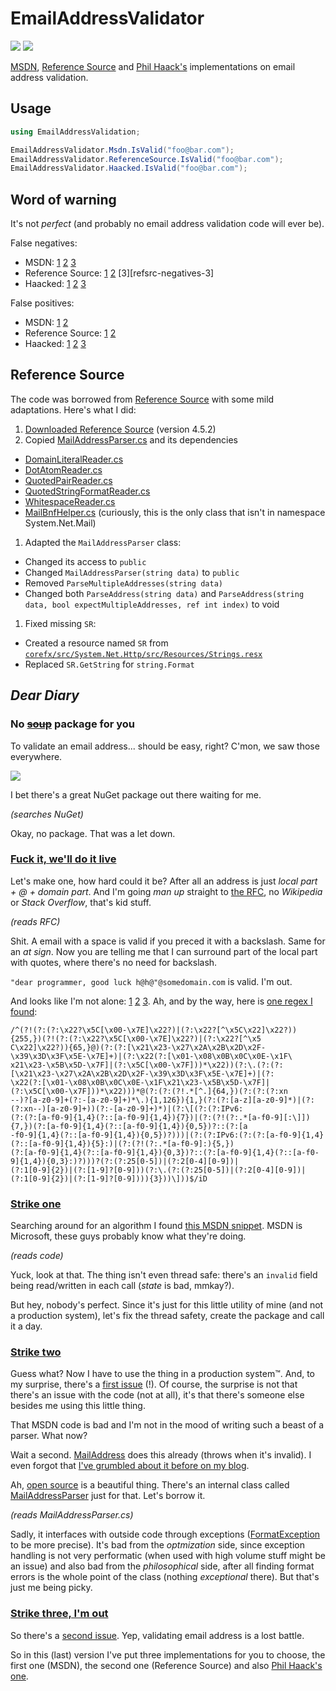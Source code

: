 # EmailAddressValidator

[![][build-img]][build]
[![][nuget-img]][nuget]

[MSDN], [Reference Source] and [Phil Haack's] implementations on email address validation.

[MSDN]:             https://msdn.microsoft.com/library/01escwtf%28v=vs.100%29.aspx
[Reference Source]: http://referencesource.microsoft.com/#System/net/System/Net/mail/MailAddressParser.cs
[Phil Haack's]:     http://haacked.com/archive/2007/08/21/i-knew-how-to-validate-an-email-address-until-i.aspx

[build]:     https://ci.appveyor.com/project/TallesL/EmailAddressValidator
[build-img]: https://ci.appveyor.com/api/projects/status/github/tallesl/EmailAddressValidator

[nuget]:     http://badge.fury.io/nu/EmailAddressValidator
[nuget-img]: https://badge.fury.io/nu/EmailAddressValidator.png

## Usage

```cs
using EmailAddressValidation;

EmailAddressValidator.Msdn.IsValid("foo@bar.com");
EmailAddressValidator.ReferenceSource.IsValid("foo@bar.com");
EmailAddressValidator.Haacked.IsValid("foo@bar.com");
```

## Word of warning

It's not *perfect* (and probably no email address validation code will ever be).

False negatives:

* MSDN:
  [1][msdn-negatives-1]
  [2][msdn-negatives-2]
  [3][msdn-negatives-3]
* Reference Source:
  [1][refsrc-negatives-1]
  [2][refsrc-negatives-2]
  [3][refsrc-negatives-3]
* Haacked:
  [1][haack-negatives-1]
  [2][haack-negatives-2]
  [3][haack-negatives-3]

False positives:

* MSDN:
  [1][msdn-positives-1]
  [2][msdn-positives-2]
* Reference Source:
  [1][refsrc-positives-1]
  [2][refsrc-positives-2]
* Haacked:
  [1][refsrc-positives-1]
  [2][refsrc-positives-2]
  [3][refsrc-positives-3]

[msdn-negatives-1]: Tests/CodeFool/Tests.cs#L18-L22
[msdn-negatives-2]: Tests/SembianceEmailValidator/Tests.cs#L18-L20
[msdn-negatives-3]: Tests/Wikipedia/Tests.cs#L18-L24
[msdn-positives-1]: Tests/CodeFool/Tests.cs#L34-L35
[msdn-positives-2]: Tests/SembianceEmailValidator/Tests.cs#L31-L36

[refsrc-negatives-1]: Tests/CodeFool/Tests.cs#L51-L53
[refsrc-negatives-2]: Tests/Wikipedia/Tests.cs#L45-L46
[refsrc-positives-1]: Tests/Wikipedia/Tests.cs#L65-L75
[refsrc-positives-2]: Tests/SembianceEmailValidator/Tests.cs#L57-L70 
[refsrc-positives-3]: Tests/Wikipedia/Tests.cs#L58-L61

[haack-negatives-1]: Tests/CodeFool/Tests.cs#L91-L96
[haack-negatives-2]: Tests/SembianceEmailValidator/Tests.cs#L86-L91
[haack-negatives-3]: Tests/Wikipedia/Tests.cs#L77-L81
[haack-positives-1]: Tests/CodeFool/Tests.cs#L108-L109
[haack-positives-2]: Tests/SembianceEmailValidator/Tests.cs#L103-L106

## Reference Source

The code was borrowed from [Reference Source] with some mild adaptations.
Here's what I did:

1. [Downloaded Reference Source]&nbsp;(version 4.5.2)
1. Copied [MailAddressParser.cs] and its dependencies
 * [DomainLiteralReader.cs]
 * [DotAtomReader.cs]
 * [QuotedPairReader.cs]
 * [QuotedStringFormatReader.cs]
 * [WhitespaceReader.cs]
 * [MailBnfHelper.cs]&nbsp;(curiously, this is the only class that isn't in namespace System.Net.Mail)
1. Adapted the `MailAddressParser` class:
 * Changed its access to `public`
 * Changed `MailAddressParser(string data)` to `public`
 * Removed `ParseMultipleAddresses(string data)`
 * Changed both `ParseAddress(string data)` and `ParseAddress(string data, bool expectMultipleAddresses, ref int index)` to void
1. Fixed missing `SR`:
 * Created a resource named `SR` from [`corefx/src/System.Net.Http/src/Resources/Strings.resx`][Strings.resx]
 * Replaced `SR.GetString` for `string.Format`

[Reference Source]:            http://referencesource.microsoft.com
[Downloaded Reference Source]: http://referencesource.microsoft.com/download.html
[MailAddressParser.cs]:        http://referencesource.microsoft.com/#System/net/System/Net/mail/MailAddressParser.cs
[DomainLiteralReader.cs]:      http://referencesource.microsoft.com/#System/net/System/Net/mail/DomainLiteralReader.cs
[DotAtomReader.cs]:            http://referencesource.microsoft.com/#System/net/System/Net/mail/DotAtomReader.cs
[MailAddressParser.cs]:        http://referencesource.microsoft.com/#System/net/System/Net/mail/MailAddressParser.cs
[QuotedPairReader.cs]:         http://referencesource.microsoft.com/#System/net/System/Net/mail/QuotedPairReader.cs
[QuotedStringFormatReader.cs]: http://referencesource.microsoft.com/#System/net/System/Net/mail/QuotedStringFormatReader.cs
[WhitespaceReader.cs]:         http://referencesource.microsoft.com/#System/net/System/Net/mail/WhitespaceReader.cs
[MailBnfHelper.cs]:            http://referencesource.microsoft.com/#System/net/System/Net/mail/MailBnfHelper.cs
[Strings.resx]:                https://github.com/dotnet/corefx/blob/master/src/System.Net.Http/src/Resources/Strings.resx
[EmailAddressValidator.cs]:    EmailAddressValidator/EmailAddressValidator.cs

## *Dear Diary*

### No <del>[soup]</del> package for you

To validate an email address... should be easy, right?
C'mon, we saw those everywhere.

![][invalid]

I bet there's a great NuGet package out there waiting for me.

*(searches NuGet)*

Okay, no package.
That was a let down.

[soup]:    https://youtube.com/watch?v=ryNxl-lpOME
[invalid]: invalid.png

### [Fuck it, we'll do it live]

Let's make one, how hard could it be?
After all an address is just *local part + @ + domain part*.
And I'm going *man up* straight to [the RFC][rfc], no *Wikipedia* or *Stack Overflow*, that's kid stuff.

*(reads RFC)*

Shit.
A email with a space is valid if you preced it with a backslash.
Same for an *at sign*.
Now you are telling me that I can surround part of the local part with quotes, where there's no need for backslash.

`"dear programmer, good luck h@h@"@somedomain.com` is valid.
I'm out.

And looks like I'm not alone: [1][notalone-1] [2][notalone-2] [3][notalone-3].
Ah, and by the way, here is [one regex I found][regex]:

```
/^(?!(?:(?:\x22?\x5C[\x00-\x7E]\x22?)|(?:\x22?[^\x5C\x22]\x22?)){255,})(?!(?:(?:\x22?\x5C[\x00-\x7E]\x22?)|(?:\x22?[^\x5
C\x22]\x22?)){65,}@)(?:(?:[\x21\x23-\x27\x2A\x2B\x2D\x2F-\x39\x3D\x3F\x5E-\x7E]+)|(?:\x22(?:[\x01-\x08\x0B\x0C\x0E-\x1F\
x21\x23-\x5B\x5D-\x7F]|(?:\x5C[\x00-\x7F]))*\x22))(?:\.(?:(?:[\x21\x23-\x27\x2A\x2B\x2D\x2F-\x39\x3D\x3F\x5E-\x7E]+)|(?:
\x22(?:[\x01-\x08\x0B\x0C\x0E-\x1F\x21\x23-\x5B\x5D-\x7F]|(?:\x5C[\x00-\x7F]))*\x22)))*@(?:(?:(?!.*[^.]{64,})(?:(?:(?:xn
--)?[a-z0-9]+(?:-[a-z0-9]+)*\.){1,126}){1,}(?:(?:[a-z][a-z0-9]*)|(?:(?:xn--)[a-z0-9]+))(?:-[a-z0-9]+)*)|(?:\[(?:(?:IPv6:
(?:(?:[a-f0-9]{1,4}(?::[a-f0-9]{1,4}){7})|(?:(?!(?:.*[a-f0-9][:\]]){7,})(?:[a-f0-9]{1,4}(?::[a-f0-9]{1,4}){0,5})?::(?:[a
-f0-9]{1,4}(?::[a-f0-9]{1,4}){0,5})?)))|(?:(?:IPv6:(?:(?:[a-f0-9]{1,4}(?::[a-f0-9]{1,4}){5}:)|(?:(?!(?:.*[a-f0-9]:){5,})
(?:[a-f0-9]{1,4}(?::[a-f0-9]{1,4}){0,3})?::(?:[a-f0-9]{1,4}(?::[a-f0-9]{1,4}){0,3}:)?)))?(?:(?:25[0-5])|(?:2[0-4][0-9])|
(?:1[0-9]{2})|(?:[1-9]?[0-9]))(?:\.(?:(?:25[0-5])|(?:2[0-4][0-9])|(?:1[0-9]{2})|(?:[1-9]?[0-9]))){3}))\]))$/iD 
```

[Fuck it, we'll do it live]: https://youtube.com/watch?v=2tJjNVVwRCY
[rfc]:                       https://tools.ietf.org/html/rfc3696#section-3
[notalone-1]:                http://haacked.com/archive/2007/08/21/i-knew-how-to-validate-an-email-address-until-i.aspx
[notalone-2]:                http://girders.org/blog/2013/01/31/dont-rfc-validate-email-addresses
[notalone-3]:                http://regular-expressions.info/email.html
[regex]:                     https://fightingforalostcause.net/content/misc/2006/compare-email-regex.php

### [Strike one]

Searching around for an algorithm I found [this MSDN snippet][msdn].
MSDN is Microsoft, these guys probably know what they're doing.

*(reads code)*

Yuck, look at that.
The thing isn't even thread safe: there's an `invalid` field being read/written in each call (*state* is bad, mmkay?).

But hey, nobody's perfect.
Since it's just for this little utility of mine (and not a production system), let's fix the thread safety, create the
package and call it a day.

[Strike one]:                     https://github.com/tallesl/EmailAddressValidator/releases/tag/1.0.0
[Where do you want to go today?]: https://youtube.com/watch?v=ynbKWBnjrL0
[msdn]:                           https://msdn.microsoft.com/library/01escwtf.aspx

### [Strike two]

Guess what?
Now I have to use the thing in a production system™.
And, to my surprise, there's a [first issue][#1] (!).
Of course, the surprise is not that there's an issue with the code (not at all), it's that there's someone else besides
me using this little thing.

That MSDN code is bad and I'm not in the mood of writing such a beast of a parser.
What now?

Wait a second.
[MailAddress][MailAddress] does this already (throws when it's invalid).
I even forgot that [I've grumbled about it before on my blog][blog].

Ah, [open source][open source] is a beautiful thing.
There's an internal class called [MailAddressParser][MailAddressParser] just for that.
Let's borrow it.

*(reads MailAddressParser.cs)*

Sadly, it interfaces with outside code through exceptions ([FormatException][FormatException] to be more precise).
It's bad from the *optmization* side, since exception handling is not very performatic (when used with high volume stuff
might be an issue) and also bad from the *philosophical* side, after all finding format errors is the whole point of the
class (nothing *exceptional* there).
But that's just me being picky.

[Strike two]:        https://github.com/tallesl/EmailAddressValidator/releases/tag/2.0.0
[#1]:                https://github.com/tallesl/EmailAddressValidator/issues/1
[MailAddress]:       https://msdn.microsoft.com/library/system.net.mail.mailaddress.aspx
[blog]:              https://blog.talles.me/just-put-it-in-the-framework.html
[open source]:       http://referencesource.microsoft.com
[MailAddressParser]: http://referencesource.microsoft.com/#System/net/System/Net/mail/MailAddressParser.cs
[FormatException]:   https://msdn.microsoft.com/library/system.formatexception.aspx

### [Strike three, I'm out]

So there's a [second issue][#2].
Yep, validating email address is a lost battle.

So in this (last) version I've put three implementations for you to choose, the first one (MSDN), the second one
(Reference Source) and also [Phil Haack's one].

[Strike three, I'm out]: https://github.com/tallesl/EmailAddressValidator/releases/tag/3.0.0
[#2]:                    https://github.com/tallesl/EmailAddressValidator/issues/2
[Phil Haack's one]:      http://haacked.com/archive/2007/08/21/i-knew-how-to-validate-an-email-address-until-i.aspx
